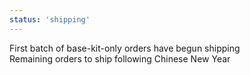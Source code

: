 ```yaml
---
status: 'shipping'
---
```

First batch of base-kit-only orders have begun shipping  
Remaining orders to ship following Chinese New Year